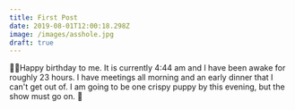 ```yaml
---
title: First Post
date: 2019-08-01T12:00:18.298Z
image: /images/asshole.jpg
draft: true
---
```

🎉🎈Happy birthday to me. It is currently 4:44 am and I have been awake for roughly 23 hours. I have meetings all morning and an early dinner that I can't get out of. I am going to be one crispy puppy by this evening, but the show must go on. 🎂
